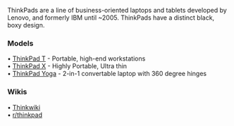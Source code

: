 ThinkPads are a line of business-oriented laptops and tablets developed by Lenovo, and formerly IBM until ~2005. ThinkPads have a distinct black, boxy design.

### Models 
• [ThinkPad T](https://en.wikipedia.org/wiki/ThinkPad_T_series) - Portable, high-end workstations  
• [ThinkPad X](https://en.wikipedia.org/wiki/ThinkPad_X_series) - Highly Portable, Ultra thin  
• [ThinkPad Yoga](https://en.wikipedia.org/wiki/ThinkPad_Yoga) - 2-in-1 convertable laptop with 360 degree hinges

### Wikis
• [Thinkwiki](https://www.thinkwiki.org/wiki/ThinkWiki)  
• [r/thinkpad](https://www.reddit.com/r/thinkpad/)